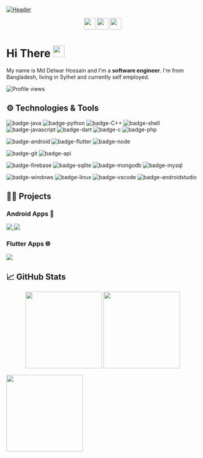 

[![Header](https://static.vecteezy.com/system/resources/previews/000/344/684/non_2x/programming-code-on-laptop-banner-vector-flat-illustration.jpg)](https://github.com/delwar36)

<p align="center">
  <a href="https://www.linkedin.com/in/mohammad-delwar-hossain-khokon-858a47147"><img height="30" src="https://i.imgur.com/nbDVVx2.png"></a>
  <a href="mailto:delwarh543@gmail.com"><img height="30" src="https://i.imgur.com/78azQZd.png"></a>
  <a href="https://www.fb.com/delwarh.543"><img height="30" src="https://i.imgur.com/xZy8vkQ.png"></a>
</p>

# Hi There <img src="https://i.imgur.com/GNz3qCl.gif" width="30px">

My name is Md Delwar Hossain and I'm a **software engineer**. I'm from Bangladesh, living in Sylhet and currently self employed.

![Profile views](https://gpvc.arturio.dev/delwar36)

## ⚙️ Technologies & Tools
<!-- yellow f6c819 , navy-blue 21223e white fffff -->
![badge-java](https://img.shields.io/badge/code-java-0bbf44?style=for-the-badge&logo=java&logoColor=white&labelColor=21223e)
![badge-python](https://img.shields.io/badge/code-python-0bbf44?style=for-the-badge&logo=python&logoColor=white&labelColor=21223e)
![badge-C++](https://img.shields.io/badge/code-c++-0bbf44?style=for-the-badge&logo=&logoColor=white&labelColor=21223e)
![badge-shell](https://img.shields.io/badge/shell-bash-0bbf44?style=for-the-badge&logo=gnu-bash&logoColor=white&labelColor=21223e)
![badge-javascript](https://img.shields.io/badge/code-javascript-0bbf44?style=for-the-badge&logo=javascript&logoColor=white&labelColor=21223e)
![badge-dart](https://img.shields.io/badge/code-dart-0bbf44?style=for-the-badge&logo=dart&logoColor=white&labelColor=21223e)
![badge-c](https://img.shields.io/badge/code-c-0bbf44?style=for-the-badge&logo=c&logoColor=white&labelColor=21223e)
![badge-php](https://img.shields.io/badge/code-php-0bbf44?style=for-the-badge&logo=php&logoColor=white&labelColor=21223e)
<!-- 
![badge-cpp](https://img.shields.io/badge/language-c%2B%2B-blue?style=for-the-badge&logo=c%2B%2B)
-->
![badge-android](https://img.shields.io/badge/framework-android-0bbf44?style=for-the-badge&logo=android&logoColor=white&labelColor=21223e)
![badge-flutter](https://img.shields.io/badge/framework-flutter-0bbf44?style=for-the-badge&logo=flutter&logoColor=white&labelColor=21223e)
![badge-node](https://img.shields.io/badge/framework-node_js-0bbf44?style=for-the-badge&logo=npm&logoColor=white&labelColor=21223e)


![badge-git](https://img.shields.io/badge/version_control-git-0bbf44?style=for-the-badge&logo=git&logoColor=white&labelColor=21223e)
![badge-api](https://img.shields.io/badge/api-Rest_Api-0bbf44?style=for-the-badge&logo=web&logoColor=white&labelColor=21223e)

![badge-firebase](https://img.shields.io/badge/database-firebase-0bbf44?style=for-the-badge&logo=firebase&logoColor=white&labelColor=21223e)
![badge-sqlite](https://img.shields.io/badge/database-sqlite-0bbf44?style=for-the-badge&logo=sqlite&logoColor=white&labelColor=21223e)
![badge-mongodb](https://img.shields.io/badge/database-mongodb-0bbf44?style=for-the-badge&logo=mongodb&logoColor=white&labelColor=21223e)
![badge-mysql](https://img.shields.io/badge/database-mysql-0bbf44?style=for-the-badge&logo=mysql&logoColor=white&labelColor=21223e)
  

<!--![badge-docker](https://img.shields.io/badge/tools-docker-f6c819?style=for-the-badge&logo=docker&logoColor=white&labelColor=21223e)-->
![badge-windows](https://img.shields.io/badge/os-windows-0bbf44?style=for-the-badge&logo=windows&logoColor=white&labelColor=21223e)
![badge-linux](https://img.shields.io/badge/os-linux-0bbf44?style=for-the-badge&logo=linux&logoColor=white&labelColor=21223e)
![badge-vscode](https://img.shields.io/badge/editor-vscode-0bbf44?style=for-the-badge&logo=visual-studio-code&logoColor=white&labelColor=21223e)
![badge-androidstudio](https://img.shields.io/badge/editor-android_studio-0bbf44?style=for-the-badge&logo=android-studio&logoColor=white&labelColor=21223e)


## 👨‍💻 Projects
###  Android Apps 🎫

<a align="center" href="https://github.com/delwar36/Coupon-Center">
  <img src="https://github-readme-stats.vercel.app/api/pin/?username=delwar36&repo=Coupon-Center&bg_color=21223e&title_color=0bbf44&text_color=fff&icon_color=fff" />
</a>

<a align="center" href="https://github.com/delwar36/android_student_teacher_appoinment_booking">
  <img src="https://github-readme-stats.vercel.app/api/pin/?username=delwar36&repo=android_student_teacher_appoinment_booking&bg_color=21223e&title_color=0bbf44&text_color=fff&icon_color=fff" />
</a> 


### Flutter Apps 🌐

<a align="center" href="https://github.com/delwar36/Shop-Management-Flutter">
  <img src="https://github-readme-stats.vercel.app/api/pin/?username=delwar36&repo=Shop-Management-Flutter&bg_color=21223e&title_color=0bbf44&text_color=fff&icon_color=fff" />
</a>

<!-- probaho -->

<!--### Pet Projects 🐾-->

<!--<a align="center" href="https://github.com/shuhanmirza/sobjanta">
  <img src="https://github-readme-stats.vercel.app/api/pin/?username=shuhanmirza&repo=sobjanta&bg_color=21223e&title_color=f6c819&text_color=fff&icon_color=fff" />
</a>-->

<!--<a align="center" href="https://github.com/shuhanmirza/High-Way-Driver">
  <img src="https://github-readme-stats.vercel.app/api/pin/?username=shuhanmirza&repo=High-Way-Driver&bg_color=21223e&title_color=f6c819&text_color=fff&icon_color=fff" />
</a>-->

<!--<a align="center" href="https://github.com/darkhorse-lab/CryptoCurrency-Details-live-webapp">
  <img src="https://github-readme-stats.vercel.app/api/pin/?username=darkhorse-lab&repo=CryptoCurrency-Details-live-webapp&bg_color=21223e&title_color=f6c819&text_color=fff&icon_color=fff" />
</a>-->

<!--<a align="center" href="https://github.com/shuhanmirza/facebook_comment_automation">
  <img src="https://github-readme-stats.vercel.app/api/pin/?username=shuhanmirza&repo=facebook_comment_automation&bg_color=21223e&title_color=f6c819&text_color=fff&icon_color=fff" />
</a>-->

<!-- subsel.org -->


## &#x1f4c8; GitHub Stats

<p align="center" >
  <img  height="200" src="https://github-readme-stats.vercel.app/api/top-langs/?username=delwar36&hide=html,makefile&bg_color=21223e&title_color=0bbf44&text_color=fff&count_private=true&langs_count=5" />

  <img height="200" src="https://github-readme-stats.vercel.app/api?username=delwar36&bg_color=21223e&title_color=0bbf44&text_color=fff&show_icons=true&icon_color=fff&count_private=true" />
</p>

<!-- 
### wakatime stats
<img align="center" height="200" src="https://github-readme-stats.vercel.app/api/wakatime?username=delwar36&&bg_color=21223e&title_color=f6c819&text_color=fff&show_icons=true&icon_color=fff"/>
-->

<img align="center" height="200" src="https://github-profile-trophy.vercel.app/?username=delwar36&theme=gruvbox&row=2&margin-w=5&margin-h=5&count_private=true"/>

<!-- Resources -->
<!-- Icons: https://simpleicons.org/ -->
<!-- GitHub Stats: https://github.com/anuraghazra/github-readme-stats -->
<!-- Emojis: https://emojipedia.org/emoji/ -->
<!-- HTML Emojis: https://www.fileformat.info/index.htm -->
<!-- Shields: https://shields.io/ -->
<!-- Trophies: https://github.com/ryo-ma/github-profile-trophy -->
<!-- Awesome GitHub Profile README: https://github.com/abhisheknaiidu/awesome-github-profile-readme -->

